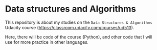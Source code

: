 # Data structures and Algorithms

This repository is about my studies on the `Data Structures & Algorithms` Udacity course (https://classroom.udacity.com/courses/ud513).

Here, there will be code of the course (Python), and other code that I will use for more practice in other languages.

